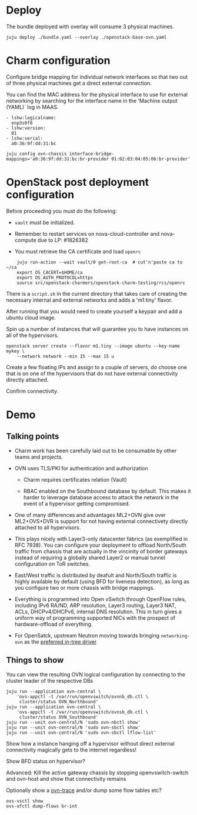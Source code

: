 Deploy
======

The bundle deployed with overlay will consume 3 physical machines.

    juju deploy ./bundle.yaml --overlay ./openstack-base-ovn.yaml

Charm configuration
===================

Configure bridge mapping for individual network interfaces so that two out of
three physical machines get a direct external connection.

You can find the MAC address for the physical interface to use for external
networking by searching for the interface name in the 'Machine output (YAML)`
log in MAAS.

    - lshw:logicalname:
      enp3s0f0
    - lshw:version:
      01
    - lshw:serial:
      a0:36:9f:dd:31:bc

    juju config ovn-chassis interface-bridge-mappings='a0:36:9f:dd:31:bc:br-provider 01:02:03:04:05:06:br-provider'

OpenStack post deployment configuration
=======================================

Before proceeding you must do the following:

- `vault` must be initialized.

- Remember to restart services on nova-cloud-controller and nova-compute due
  to LP: #1826382

- You must retrieve the CA certificate and load `openrc`

```
    juju run-action --wait vault/0 get-root-ca  # cut'n'paste ca to ~/ca
    export OS_CACERT=$HOME/ca
    export OS_AUTH_PROTOCOL=https
    source src/openstack-charmers/openstack-charm-testing/rcs/openrc
```

There is a `script.sh` in the current directory that takes care of creating the
necessary internal and external networks and adds a 'm1.tiny' flavor.

After running that you would need to create yourself a keypair and add a ubuntu
cloud image.

Spin up a number of instances that will guarantee you to have instances on all
of the hypervisors.

    openstack server create --flavor m1.tiny --image ubuntu --key-name mykey \
        --network network --min 15 --max 15 u

Create a few floating IPs and assign to a couple of servers, do choose one that
is on one of the hypervisors that do not have external connectivity directly
attached.

Confirm connectivity.

Demo
====

Talking points
--------------

- Charm work has been carefully laid out to be consumable by other teams and
  projects.

- OVN uses TLS/PKI for authentication and authorization

  - Charm requires certificates relation (Vault)

  - RBAC enabled on the Southbound database by default. This makes it harder to
    leverage database access to attack the network in the event of a hypervisor
    getting compromised.

- One of many differences and advantages ML2+OVN give over ML2+OVS+DVR is
  support for not having external connectivety directly attached to all
  hypervisors.

- This plays nicely with Layer3-only datacenter fabrics (as exemplified in
  RFC 7938). You can configure your deployment to offload North/South
  traffic from chassis that are actually in the vincinity of border gateways
  instead of requiring a globally shared Layer2 or manual tunnel configuration
  on ToR switches.

- East/West traffic is distributed by deafult and North/South traffic is
  highly available by default (using BFD for liveness detection), as long as
  you configure two or more chassis with bridge mappings.

- Everything is programmed into Open vSwitch through OpenFlow rules,
  including IPv6 RA/ND, ARP resolution, Layer3 routing, Layer3 NAT, ACLs,
  DHCPv4/DHCPv6, internal DNS resolution.  This in turn gives a uniform way
  of programming supported NICs with the prospect of hardware-offload of
  everything.

- For OpenSatck, upstream Neutron moving towards bringing `networking-ovn` as
  the [preferred in-tree driver](https://review.opendev.org/#/c/658414/)

Things to show
--------------

You can view the resulting OVN logical configuration by connecting to the
cluster leader of the respective DBs

    juju run --application ovn-central \
        'ovs-appctl -t /var/run/openvswitch/ovnnb_db.ctl \
         cluster/status OVN_Northbound'
    juju run --application ovn-central \
        'ovs-appctl -t /var/run/openvswitch/ovnsb_db.ctl \
         cluster/status OVN_Southbound'
    juju run --unit ovn-central/N 'sudo ovn-nbctl show'
    juju run --unit ovn-central/N 'sudo ovn-sbctl show'
    juju run --unit ovn-central/N 'sudo ovn-sbctl lflow-list'

Show how a instance hanging off a hypervisor without direct external
connectivity magically gets to the internet regardless!

Show BFD status on hypervisor?

Advanced: Kill the active gateway chassis by stopping openvswitch-switch and
ovn-host and show that connectivity remains

Optionally show a [ovn-trace](https://pastebin.ubuntu.com/p/RwcdNqwbpz/) and/or
dump some flow tables etc?

    ovs-vsctl show
    ovs-ofctl dump-flows br-int
